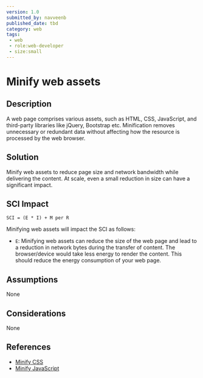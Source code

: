 ```yaml
---
version: 1.0
submitted_by: navveenb
published_date: tbd
category: web
tags: 
 - web
 - role:web-developer
 - size:small
---
```


# Minify web assets

## Description
A web page comprises various assets, such as HTML, CSS, JavaScript, and third-party libraries like jQuery, Bootstrap etc. Minification removes unnecessary or redundant data without affecting how the resource is processed by the web browser.

## Solution
Minify web assets to reduce page size and network bandwidth while delivering the content. At scale, even a small reduction in size can have a significant impact.

## SCI Impact
`SCI = (E * I) + M per R`

Minifying web assets will impact the SCI as follows:

- `E`: Minifying  web assets can reduce the size of the web page and lead to a reduction in network bytes during the transfer of content. The browser/device would take less energy to render the content. This should reduce the energy consumption of your web page.

## Assumptions
None 

## Considerations
None

## References
- [Minify CSS](https://web.dev/unminified-css/)
- [Minify JavaScript](https://web.dev/unminified-javascript/)
